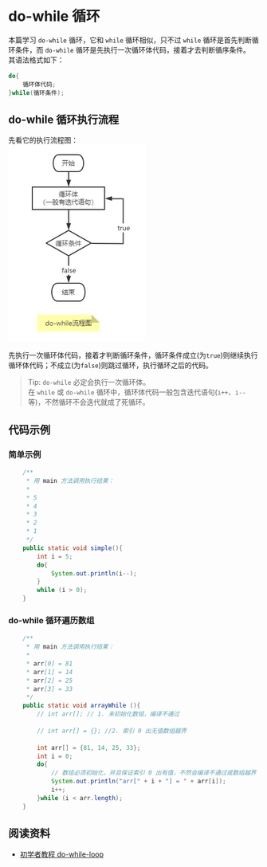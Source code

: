 # do-while 循环

本篇学习 `do-while` 循环，它和 `while` 循环相似，只不过 `while` 循环是首先判断循环条件，而 `do-while` 循环是先执行一次循环体代码，接着才去判断循序条件。  
其语法格式如下：

```java
do{
    循环体代码;
}while(循环条件);
```

## do-while 循环执行流程

先看它的执行流程图：  
![do-while流程图](../../../imgs/do-while流程图.jpg)

先执行一次循环体代码，接着才判断循环条件，循环条件成立(为`true`)则继续执行循环体代码；不成立(为`false`)则跳过循环，执行循环之后的代码。

> Tip: `do-while` 必定会执行一次循环体。  
> 在 `while` 或 `do-while` 循环中，循环体代码一般包含迭代语句(`i++`、`i--`等)，不然循环不会迭代就成了死循环。

## 代码示例

### 简单示例

```java
    /**
     * 用 main 方法调用执行结果：
     *
     * 5
     * 4
     * 3
     * 2
     * 1
     */
    public static void simple(){
        int i = 5;
        do{
            System.out.println(i--);
        }
        while (i > 0);
    }
```

### do-while 循环遍历数组

```java
    /**
     * 用 main 方法调用执行结果：
     *
     * arr[0] = 81
     * arr[1] = 14
     * arr[2] = 25
     * arr[3] = 33
     */
    public static void arrayWhile (){
        // int arr[]; // 1. 未初始化数组，编译不通过

        // int arr[] = {}; //2. 索引 0 出无值数组越界

        int arr[] = {81, 14, 25, 33};
        int i = 0;
        do{
            // 数组必须初始化，并且保证索引 0 出有值，不然会编译不通过或数组越界
            System.out.println("arr[" + i + "] = " + arr[i]);
            i++;
        }while (i < arr.length);
    }
```

## 阅读资料

- [初学者教程 do-while-loop](https://beginnersbook.com/2015/03/do-while-loop-in-java-with-example/)
